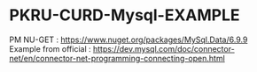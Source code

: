 # PKRU-CURD-Mysql-EXAMPLE
PM NU-GET : https://www.nuget.org/packages/MySql.Data/6.9.9<br />
Example from official : https://dev.mysql.com/doc/connector-net/en/connector-net-programming-connecting-open.html
